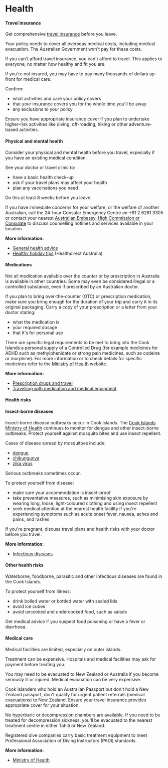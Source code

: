 # Health

#### Travel insurance

Get comprehensive [travel insurance](/before-you-go/the-basics/travel-insurance "Travel insurance") before you leave.

Your policy needs to cover all overseas medical costs, including medical evacuation. The Australian Government won't pay for these costs.

If you can't afford travel insurance, you can't afford to travel. This applies to everyone, no matter how healthy and fit you are.

If you're not insured, you may have to pay many thousands of dollars up-front for medical care.

Confirm:

* what activities and care your policy covers
* that your insurance covers you for the whole time you'll be away
* any exclusions to your policy

Ensure you have appropriate insurance cover if you plan to undertake higher-risk activities like diving, off-roading, hiking or other adventure-based activities.

#### Physical and mental health

Consider your physical and mental health before you travel, especially if you have an existing medical condition.

See your doctor or travel clinic to:

* have a basic health check-up
* ask if your travel plans may affect your health
* plan any vaccinations you need

Do this at least 8 weeks before you leave.

If you have immediate concerns for your welfare, or the welfare of another Australian, call the 24-hour Consular Emergency Centre on +61 2 6261 3305 or contact your nearest [Australian Embassy, High Commission or Consulate](https://www.dfat.gov.au/about-us/our-locations/missions/our-embassies-and-consulates-overseas) to discuss counselling hotlines and services available in your location.

**More information:**

* [General health advice](/node/43)
* [Healthy holiday tips](https://www.healthdirect.gov.au/healthy-holiday-tips-infographic) (Healthdirect Australia)

#### Medications

Not all medication available over the counter or by prescription in Australia is available in other countries. Some may even be considered illegal or a controlled substance, even if prescribed by an Australian doctor.

If you plan to bring over-the-counter (OTC) or prescription medication, make sure you bring enough for the duration of your trip and carry it in its original packaging. Carry a copy of your prescription or a letter from your doctor stating:

* what the medication is
* your required dosage
* that it's for personal use

There are specific legal requirements to be met to bring into the Cook Islands a personal supply of a Controlled Drug (for example medicines for ADHD such as methylphenidate or strong pain medicines, such as codeine or morphine). For more information or to check details for specific medicines refer to the [Ministry of Health](https://www.health.gov.ck/) website.

**More information:**

* [Prescription drugs and travel](https://www.smartraveller.gov.au/news-and-updates/prescription-drugs-and-travel)
* [Travelling with medication and medical equipment](/before-you-go/health/medications "Medication and medical equipment")

#### Health risks

#### Insect-borne diseases

Insect-borne disease outbreaks occur in Cook Islands. The [Cook Islands Ministry of Health](https://www.health.gov.ck/) continues to monitor for dengue and other insect-borne outbreaks. Protect yourself against mosquito bites and use insect repellent.

Cases of disease spread by mosquitoes include:

* [dengue](https://www.health.gov.au/diseases/dengue-virus-infection)
* [chikungunya](https://www.who.int/news-room/fact-sheets/detail/chikungunya)
* [zika virus](https://www.health.gov.au/diseases/flavivirus-infection-including-zika-virus?utm_source=health.gov.au&utm_medium=callout-auto-custom&utm_campaign=digital_transformation)

Serious outbreaks sometimes occur.

To protect yourself from disease:

* make sure your accommodation is insect-proof
* take preventative measures, such as minimising skin exposure by wearing long, loose, light-coloured clothing and using insect repellent
* seek medical attention at the nearest health facility if you're experiencing symptoms such as acute onset fever, nausea, aches and pains, and rashes

If you're pregnant, discuss travel plans and health risks with your doctor before you travel.

**More information:**

* [Infectious diseases](/node/348)

#### Other health risks

Waterborne, foodborne, parasitic and other infectious diseases are found in the Cook Islands.

To protect yourself from illness:

* drink boiled water or bottled water with sealed lids
* avoid ice cubes
* avoid uncooked and undercooked food, such as salads

Get medical advice if you suspect food poisoning or have a fever or diarrhoea.

#### Medical care

Medical facilities are limited, especially on outer islands.

Treatment can be expensive. Hospitals and medical facilities may ask for payment before treating you.

You may need to be evacuated to New Zealand or Australia if you become seriously ill or injured. Medical evacuation can be very expensive.

Cook Islanders who hold an Australian Passport but don't hold a New Zealand passport, don't qualify for urgent patient referrals (medical evacuations) to New Zealand. Ensure your travel insurance provides appropriate cover for your situation.

No hyperbaric or decompression chambers are available. If you need to be treated for decompression sickness, you'll be evacuated to the nearest treatment centre in either Tahiti or New Zealand.

Registered dive companies carry basic treatment equipment to meet Professional Association of Diving Instructors (PADI) standards.

**More information:**

* [Ministry of Health](https://www.health.gov.ck/)